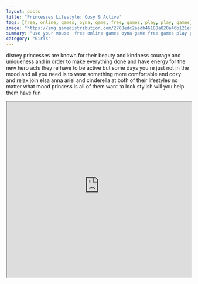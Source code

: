 ```yaml
---
layout: posts
title: "Princesses Lifestyle: Cosy & Active"
tags: [free, online, games, oyna, game, free, games, play, play, games]
image: "https://img.gamedistribution.com/2708edc2aedb46188a820a46b121ed84.jpg"
summary: "use your mouse  free online games oyna game free games play play games"
category: "Girls"
---
```


disney princesses are known for their beauty and kindness courage and uniqueness and in order to make everything done and have energy for the new hero acts they re have to be active but some days you re just not in the mood and all you need is to wear something more comfortable and cozy and relax join elsa anna ariel and cinderella at both of their lifestyles no matter what mood princess is all of them want to look stylish will you help them have fun

<iframe width="100%" height="480px;" src="https://html5.gamedistribution.com/2708edc2aedb46188a820a46b121ed84/"></iframe>